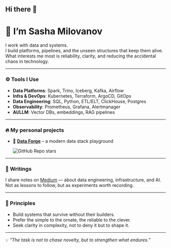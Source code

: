 ## Hi there 👋
# 👋 I’m Sasha Milovanov

I work with data and systems.  
I build platforms, pipelines, and the unseen structures that keep them alive.  
What interests me most is reliability, clarity, and reducing the accidental chaos in technology.

---

### ⚙️ Tools I Use
- **Data Platforms**: Spark, Trino, Iceberg, Kafka, Airflow  
- **Infra & DevOps**: Kubernetes, Terraform, ArgoCD, GitOps  
- **Data Engineering**: SQL, Python, ETL/ELT, ClickHouse, Postgres
- **Observability**: Prometheus, Grafana, Alertmanager  
- **AI/LLM**: Vector DBs, embeddings, RAG pipelines

---

### 🔥 My personal projects
- 🧰 [**Data Forge**](https://github.com/fortiql/data-forge) – a modern data stack playground
  
  ![GitHub Repo stars](https://img.shields.io/github/stars/fortiql/data-forge?style=social)  

---

### 📖 Writings
I share notes on [Medium](https://medium.com/@thedatainsight) — about data engineering, infrastructure, and AI.  
Not as lessons to follow, but as experiments worth recording.  

---

### 🧭 Principles
- Build systems that survive without their builders.  
- Prefer the simple to the ornate, the reliable to the clever.  
- Seek clarity in complexity, not to deny it but to shape it.  

---

💡 *“The task is not to chase novelty, but to strengthen what endures.”*  

<!--
**thedatainsight/thedatainsight** is a ✨ _special_ ✨ repository because its `README.md` (this file) appears on your GitHub profile.

Here are some ideas to get you started:

- 🔭 I’m currently working on ...
- 🌱 I’m currently learning ...
- 👯 I’m looking to collaborate on ...
- 🤔 I’m looking for help with ...
- 💬 Ask me about ...
- 📫 How to reach me: ...
- 😄 Pronouns: ...
- ⚡ Fun fact: ...
-->
